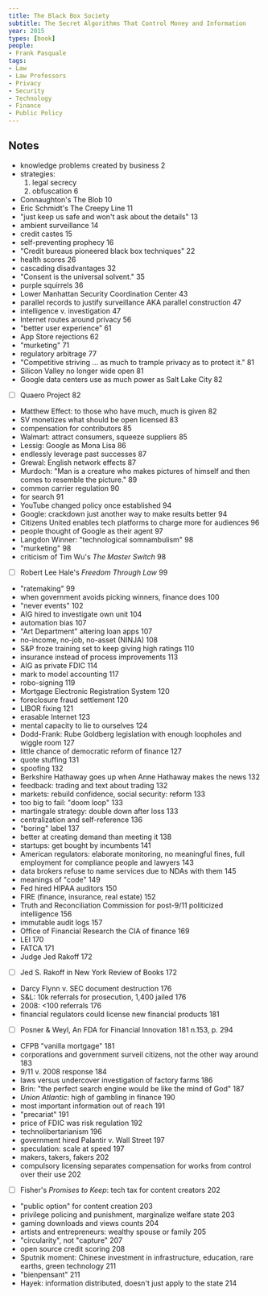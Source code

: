 ```yaml
---
title: The Black Box Society
subtitle: The Secret Algorithms That Control Money and Information
year: 2015
types: [book]
people:
- Frank Pasquale
tags:
- Law
- Law Professors
- Privacy
- Security
- Technology
- Finance
- Public Policy
---
```


## Notes
- knowledge problems created by business 2
- strategies:
  1.  legal secrecy
  2.  obfuscation 6
- Connaughton's The Blob 10
- Eric Schmidt's The Creepy Line 11
- "just keep us safe and won't ask about the details" 13
- ambient surveillance 14
- credit castes 15
- self-preventing prophecy 16
- "Credit bureaus pioneered black box techniques" 22
- health scores 26
- cascading disadvantages 32
- "Consent is the universal solvent." 35
- purple squirrels 36
- Lower Manhattan Security Coordination Center 43
- parallel records to justify surveillance AKA parallel construction 47
- intelligence v. investigation 47
- Internet routes around privacy 56
- "better user experience" 61
- App Store rejections 62
- "murketing" 71
- regulatory arbitrage 77
- "Competitive striving ... as much to trample privacy as to protect it." 81
- Silicon Valley no longer wide open 81
- Google data centers use as much power as Salt Lake City 82
- [ ] Quaero Project 82
- Matthew Effect: to those who have much, much is given 82
- SV monetizes what should be open licensed 83
- compensation for contributors 85
- Walmart: attract consumers, squeeze suppliers 85
- Lessig: Google as Mona Lisa 86
- endlessly leverage past successes 87
- Grewal: English network effects 87
- Murdoch: "Man is a creature who makes pictures of himself and then comes to resemble the picture." 89
- common carrier regulation 90
- for search 91
- YouTube changed policy once established 94
- Google: crackdown just another way to make results better 94
- Citizens United enables tech platforms to charge more for audiences 96
- people thought of Google as their agent 97
- Langdon Winner: "technological somnambulism" 98
- "murketing" 98
- criticism of Tim Wu's _The Master Switch_ 98
- [ ] Robert Lee Hale's _Freedom Through Law_ 99
- "ratemaking" 99
- when government avoids picking winners, finance does 100
- "never events" 102
- AIG hired to investigate own unit 104
- automation bias 107
- "Art Department" altering loan apps 107
- no-income, no-job, no-asset (NINJA) 108
- S&P froze training set to keep giving high ratings 110
- insurance instead of process improvements 113
- AIG as private FDIC 114
- mark to model accounting 117
- robo-signing 119
- Mortgage Electronic Registration System 120
- foreclosure fraud settlement 120
- LIBOR fixing 121
- erasable Internet 123
- mental capacity to lie to ourselves 124
- Dodd-Frank: Rube Goldberg legislation with enough loopholes and wiggle room 127
- little chance of democratic reform of finance 127
- quote stuffing 131
- spoofing 132
- Berkshire Hathaway goes up when Anne Hathaway makes the news 132
- feedback: trading and text about trading 132
- markets: rebuild confidence, social security: reform 133
- too big to fail: "doom loop" 133
- martingale strategy: double down after loss 133
- centralization and self-reference 136
- "boring" label 137
- better at creating demand than meeting it 138
- startups: get bought by incumbents 141
- American regulators: elaborate monitoring, no meaningful fines, full employment for compliance people and lawyers 143
- data brokers refuse to name services due to NDAs with them 145
- meanings of "code" 149
- Fed hired HIPAA auditors 150
- FIRE (finance, insurance, real estate) 152
- Truth and Reconciliation Commission for post-9/11 politicized intelligence 156
- immutable audit logs 157
- Office of Financial Research the CIA of finance 169
- LEI 170
- FATCA 171
- Judge Jed Rakoff 172
- [ ] Jed S. Rakoff in New York Review of Books 172
- Darcy Flynn v. SEC document destruction 176
- S&L: 10k referrals for prosecution, 1,400 jailed 176
- 2008: <100 referrals 176
- financial regulators could license new financial products 181
- [ ] Posner & Weyl, An FDA for Financial Innovation 181 n.153, p. 294
- CFPB "vanilla mortgage" 181
- corporations and government surveil citizens, not the other way around 183
- 9/11 v. 2008 response 184
- laws versus undercover investigation of factory farms 186
- Brin: "the perfect search engine would be like the mind of God" 187
- _Union Atlantic_: high of gambling in finance 190
- most important information out of reach 191
- "precariat" 191
- price of FDIC was risk regulation 192
- technolibertarianism 196
- government hired Palantir v. Wall Street 197
- speculation: scale at speed 197
- makers, takers, fakers 202
- compulsory licensing separates compensation for works from control over their use 202
- [ ] Fisher's _Promises to Keep_: tech tax for content creators 202
- "public option" for content creation 203
- privilege policing and punishment, marginalize welfare state 203
- gaming downloads and views counts 204
- artists and entrepreneurs: wealthy spouse or family 205
- "circularity", not "capture" 207
- open source credit scoring 208
- Sputnik moment: Chinese investment in infrastructure, education, rare earths, green technology 211
- "bienpensant" 211
- Hayek: information distributed, doesn't just apply to the state 214
